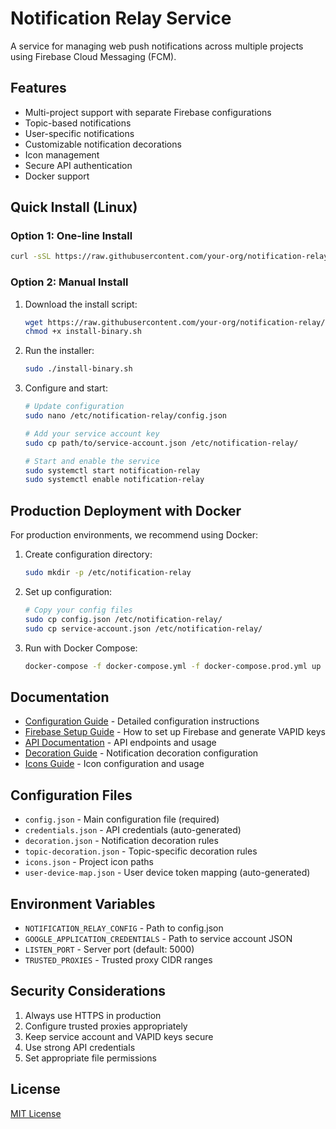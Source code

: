 # Notification Relay Service

A service for managing web push notifications across multiple projects using Firebase Cloud Messaging (FCM).

## Features

- Multi-project support with separate Firebase configurations
- Topic-based notifications
- User-specific notifications
- Customizable notification decorations
- Icon management
- Secure API authentication
- Docker support

## Quick Install (Linux)

### Option 1: One-line Install
```bash
curl -sSL https://raw.githubusercontent.com/your-org/notification-relay/main/install-binary.sh | sudo bash
```

### Option 2: Manual Install
1. Download the install script:
   ```bash
   wget https://raw.githubusercontent.com/your-org/notification-relay/main/install-binary.sh
   chmod +x install-binary.sh
   ```

2. Run the installer:
   ```bash
   sudo ./install-binary.sh
   ```

3. Configure and start:
   ```bash
   # Update configuration
   sudo nano /etc/notification-relay/config.json

   # Add your service account key
   sudo cp path/to/service-account.json /etc/notification-relay/

   # Start and enable the service
   sudo systemctl start notification-relay
   sudo systemctl enable notification-relay
   ```

## Production Deployment with Docker

For production environments, we recommend using Docker:

1. Create configuration directory:
   ```bash
   sudo mkdir -p /etc/notification-relay
   ```

2. Set up configuration:
   ```bash
   # Copy your config files
   sudo cp config.json /etc/notification-relay/
   sudo cp service-account.json /etc/notification-relay/
   ```

3. Run with Docker Compose:
   ```bash
   docker-compose -f docker-compose.yml -f docker-compose.prod.yml up -d
   ```

## Documentation

- [Configuration Guide](docs/configuration.md) - Detailed configuration instructions
- [Firebase Setup Guide](docs/firebase-setup.md) - How to set up Firebase and generate VAPID keys
- [API Documentation](docs/api.md) - API endpoints and usage
- [Decoration Guide](docs/decoration.md) - Notification decoration configuration
- [Icons Guide](docs/icons.md) - Icon configuration and usage

## Configuration Files

- `config.json` - Main configuration file (required)
- `credentials.json` - API credentials (auto-generated)
- `decoration.json` - Notification decoration rules
- `topic-decoration.json` - Topic-specific decoration rules
- `icons.json` - Project icon paths
- `user-device-map.json` - User device token mapping (auto-generated)

## Environment Variables

- `NOTIFICATION_RELAY_CONFIG` - Path to config.json
- `GOOGLE_APPLICATION_CREDENTIALS` - Path to service account JSON
- `LISTEN_PORT` - Server port (default: 5000)
- `TRUSTED_PROXIES` - Trusted proxy CIDR ranges

## Security Considerations

1. Always use HTTPS in production
2. Configure trusted proxies appropriately
3. Keep service account and VAPID keys secure
4. Use strong API credentials
5. Set appropriate file permissions

## License

[MIT License](LICENSE)



